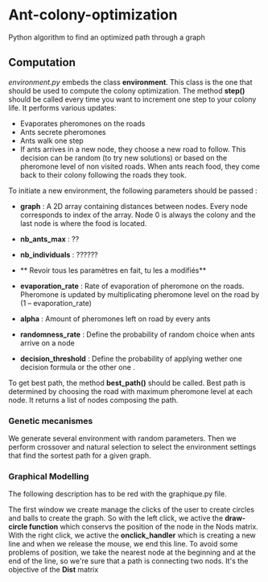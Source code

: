 # Ant-colony-optimization
Python algorithm to find an optimized path through a graph

## Computation

*environment.py* embeds the class **environment**. This class is the one that should be used to compute the colony optimization. The method **step()** should be called every time you want to increment one step to your colony life. It performs various updates:

- Evaporates pheromones on the roads
- Ants secrete pheromones
- Ants walk one step
- If ants arrives in a new node, they choose a new road to follow. This decision can be random (to try new solutions) or based on the pheromone level of non visited roads. When ants reach food, they come back to their colony following the roads they took.

To initiate a new environment, the following parameters should be passed :

- **graph** : A 2D array containing distances between nodes. Every node corresponds to index of the array. Node 0 is always the colony and the last node is where the food is located.

- **nb_ants_max** : ??

- **nb_individuals** : ??????

- ** Revoir tous les paramètres en fait, tu les a modifiés**

- **evaporation_rate** : Rate of evaporation of pheromone on the roads. Pheromone is updated by multiplicating pheromone level on the road by (1 – evaporation_rate)

- **alpha** : Amount of pheromones left on road by every ants

- **randomness_rate** : Define the probability of random choice when ants arrive on a node

- **decision_threshold** : Define the probability of applying wether one decision formula or the other one .

To get best path, the method **best_path()** should be called. Best path is determined by choosing the road with maximum pheromone level at each node. It returns a list of nodes composing the path.

### Genetic mecanismes

We generate several environment with random parameters. Then we perform crossover and natural selection to select the environment settings that find the sortest path for a given graph.

### Graphical Modelling

The following description has to be red with the graphique.py file.

The first window we create manage the clicks of the user to create circles and balls to create the graph. 
So with the left click, we active the **draw-circle function** which conservs the position of the node in the Nods matrix. 
With the right click, we active the **onclick_handler** which is creating a new line and when we release the mouse, we end this line. To avoid some problems of position, we take the nearest node at the beginning and at the end of the line, so we're sure that a path is connecting two nods. It's the objective of the **Dist** matrix 

